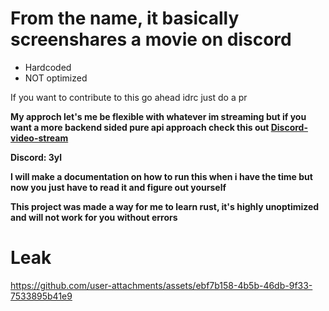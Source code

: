 # From the name, it basically screenshares a movie on discord

- Hardcoded
- NOT optimized

If you want to contribute to this go ahead idrc just do a pr

**My approch let's me be flexible with whatever im streaming but if you want a more backend sided pure api approach check this out [Discord-video-stream](https://github.com/Discord-RE/Discord-video-stream)**

**Discord: 3yl**

**I will make a documentation on how to run this when i have the time but now you just have to read it and figure out yourself**

**This project was made a way for me to learn rust, it's highly unoptimized and will not work for you without errors**

# Leak
https://github.com/user-attachments/assets/ebf7b158-4b5b-46db-9f33-7533895b41e9
